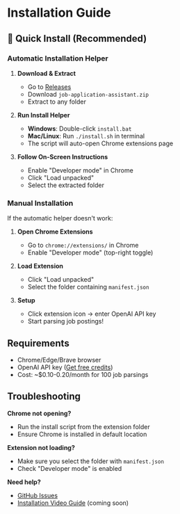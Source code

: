 # Installation Guide

## 🚀 Quick Install (Recommended)

### Automatic Installation Helper

1. **Download & Extract**
   - Go to [Releases](https://github.com/RayStx/job-application-assistant/releases)
   - Download `job-application-assistant.zip`
   - Extract to any folder

2. **Run Install Helper**
   - **Windows**: Double-click `install.bat`
   - **Mac/Linux**: Run `./install.sh` in terminal
   - The script will auto-open Chrome extensions page

3. **Follow On-Screen Instructions**
   - Enable "Developer mode" in Chrome
   - Click "Load unpacked"
   - Select the extracted folder

### Manual Installation

If the automatic helper doesn't work:

1. **Open Chrome Extensions**
   - Go to `chrome://extensions/` in Chrome
   - Enable "Developer mode" (top-right toggle)

2. **Load Extension**
   - Click "Load unpacked"
   - Select the folder containing `manifest.json`

3. **Setup**
   - Click extension icon → enter OpenAI API key
   - Start parsing job postings!

## Requirements

- Chrome/Edge/Brave browser
- OpenAI API key ([Get free credits](https://platform.openai.com/api-keys))
- Cost: ~$0.10-0.20/month for 100 job parsings

## Troubleshooting

**Chrome not opening?**
- Run the install script from the extension folder
- Ensure Chrome is installed in default location

**Extension not loading?**
- Make sure you select the folder with `manifest.json`
- Check "Developer mode" is enabled

**Need help?**
- [GitHub Issues](https://github.com/RayStx/job-application-assistant/issues)
- [Installation Video Guide](https://github.com/RayStx/job-application-assistant/wiki) (coming soon)